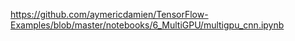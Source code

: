 https://github.com/aymericdamien/TensorFlow-Examples/blob/master/notebooks/6_MultiGPU/multigpu_cnn.ipynb
